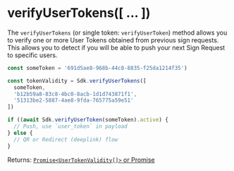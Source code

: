 # verifyUserTokens(\[ ... ])

The `verifyUserTokens` (or single token: `verifyUserToken`) method allows you to verify one or more User Tokens obtained from previous sign requests. This allows you to detect if you will be able to push your next Sign Request to specific users.

```typescript
const someToken = '691d5ae8-968b-44c8-8835-f25da1214f35')

const tokenValidity = Sdk.verifyUserTokens([
  someToken,
  'b12b59a8-83c8-4bc0-8acb-1d1d743871f1',
  '51313be2-5887-4ae8-9fda-765775a59e51'
])

if ((await Sdk.verifyUserToken(someToken).active) {
  // Push, use `user_token` in payload
} else {
  // QR or Redirect (deeplink) flow
}
```

Returns: [`Promise<UserTokenValidity[]>` or Promise](https://github.com/XRPL-Labs/XUMM-SDK/blob/master/src/types/Meta/UserTokens.ts)
